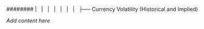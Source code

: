 ######## |   |   |   |   |   |   |   ├── Currency Volatility (Historical and Implied)

*Add content here*